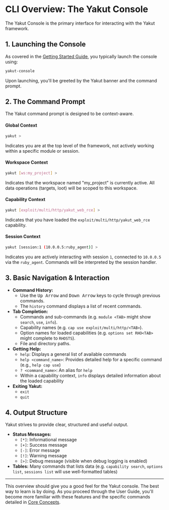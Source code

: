 # CLI Overview: The Yakut Console

The Yakut Console is the primary interface for interacting with the Yakut framework.

## 1. Launching the Console

As covered in the [Getting Started Guide](../01-getting-started/05-first-run.md#1-launching-the-yakut-console), you typically launch the console using:

```bash
yakut-console
```

Upon launching, you'll be greeted by the Yakut banner and the command prompt.

## 2. The Command Prompt

The Yakut command prompt is designed to be context-aware.

#### Global Context

```bash
yakut >
```

Indicates you are at the top level of the framework, not actively working within a specific module or session.

#### Workspace Context

```bash
yakut [ws:my_project] >
```

Indicates that the workspace named "my_project" is currently active. All data operations (targets, loot) will be scoped to this workspace.

#### Capability Context

```bash
yakut [exploit/multi/http/yakut_web_rce] >
```

Indicates that you have loaded the `exploit/multi/http/yakut_web_rce` capability.

#### Session Context

```bash
yakut [session:1 (10.0.0.5:ruby_agent)] >
```

Indicates you are actively interacting with session `1`, connected to `10.0.0.5` via the
`ruby_agent`. Commands will be interpreted by the session handler.

## 3. Basic Navigation & Interaction

- **Command History:**
  - Use the <kbd>Up Arrow</kbd> and <kbd>Down Arrow</kbd> keys to cycle through previous commands.
  - The `history` command displays a list of recent commands.
- **Tab Completion:**
  - Commands and sub-commands (e.g. `module <TAB>` might show `search`, `use`, `info`).
  - Capability names (e.g. `cap use exploit/multi/http/<TAB>`).
  - Option names for loaded capabilities (e.g. `options set RHO<TAB>` might complete to `RHOSTS`).
  - File and directory paths.
- **Getting Help:**
  - `help`: Displays a general list of available commands
  - `help <command_name>`: Provides detailed help for a specific command (e.g., `help cap use`)
  - `? <command_name>`: An alias for `help`
  - Within a capability context, `info` displays detailed information about the loaded capability
- **Exiting Yakut:**
  - `exit`
  - `quit`

## 4. Output Structure

Yakut strives to provide clear, structured and useful output.

- **Status Messages:**
  - `[*]`: Informational message
  - `[+]`: Success message
  - `[-]`: Error message
  - `[!]`: Warning message
  - `[>]`: Debug message (visible when debug logging is enabled)
- **Tables:** Many commands that lists data (e.g. `capability search`, `options list`, `sessions list` will use well-formatted tables)

---

This overview should give you a good feel for the Yakut console. The best way to learn is
by doing. As you proceed through the User Guide, you'll become more familiar with these
features and the specific commands detailed in [Core Concepts](./03-core-concepts.md).
